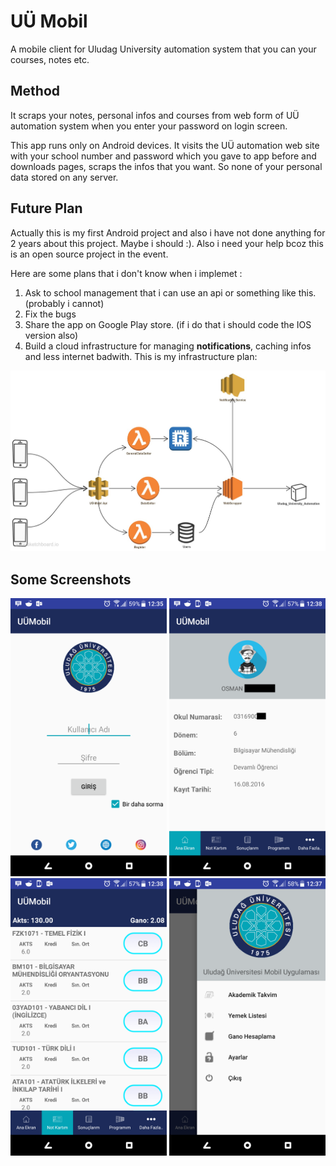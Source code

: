 # UÜ Mobil
A mobile client for Uludag University automation system that you can your courses, notes etc.

## Method
It scraps your notes, personal infos and courses from web form of UÜ automation system when you enter your password on login screen.

This app runs only on Android devices. It visits the UÜ automation web site with your school number and password which you gave to app before and downloads pages, scraps the infos that you want. So none of your personal data stored on any server.

## Future Plan
Actually  this is my first Android project and also i have not done anything for 2 years about this project. Maybe i should :).  Also i need your help bcoz this is an open source project in the event. 

Here are some plans that i don't know when i implemet :

1. Ask to school management that i can use an api or something like this. (probably i cannot)
2. Fix the bugs 
3. Share the app on Google Play store. (if i do that i should code the IOS version also)
4. Build a cloud infrastructure for managing **notifications**, caching infos and less internet badwith. This is my infrastructure plan:

<center>
	<img src="./media/Plan.jpg" />
</center>


## Some Screenshots
<p align="center">
	<img src="./media/Login.png" width=250px />
	<img src="./media/Profile.png" width=250px />
	<img src="./media/Transcript.png" width=250px />
	<img src="./media/Menu.png" width=250px />
</p>

